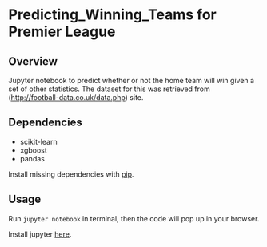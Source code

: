 # Predicting_Winning_Teams for Premier League 

## Overview

Jupyter notebook to predict whether or not the home team will win given a set of other statistics. The dataset for this was retrieved from (http://football-data.co.uk/data.php) site. 

## Dependencies

* scikit-learn 
* xgboost
* pandas

Install missing dependencies with [pip](https://pip.pypa.io/en/stable/). 

## Usage

Run `jupyter notebook` in terminal, then the code will pop up in your browser.

Install jupyter [here](http://jupyter.readthedocs.io/en/latest/install.html).


